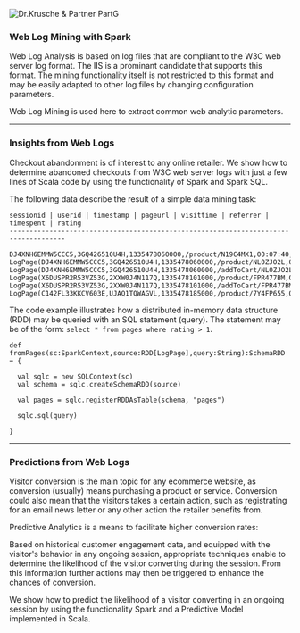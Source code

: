 ![Dr.Krusche & Partner PartG](https://raw.github.com/skrusche63/spark-elastic/master/images/dr-kruscheundpartner.png)

### Web Log Mining with Spark

Web Log Analysis is based on log files that are compliant to the W3C web server log format. The IIS is a prominant candidate that supports this format. The mining functionality itself is not restricted to this format and may be easily adapted to other log files by changing configuration parameters.

Web Log Mining is used here to extract common web analytic parameters.

---

### Insights from Web Logs

Checkout abandonment is of interest to any online retailer. We show how to determine abandoned checkouts from W3C web server logs with just a few lines of Scala code by using the functionality of Spark and Spark SQL.

The following data describe the result of a simple data mining task:

```
sessionid | userid | timestamp | pageurl | visittime | referrer | timespent | rating
------------------------------------------------------------------------------------

DJ4XNH6EMMW5CCC5,3GQ426510U4H,1335478060000,/product/N19C4MX1,00:07:40,http://www.healthyshopping.com/product/T0YJZ1QH,44,6
LogPage(DJ4XNH6EMMW5CCC5,3GQ426510U4H,1335478060000,/product/NL0ZJO2L,00:08:24,http://www.healthyshopping.com/product/T0YJZ1QH,67,6)
LogPage(DJ4XNH6EMMW5CCC5,3GQ426510U4H,1335478060000,/addToCart/NL0ZJO2L,00:09:31,http://www.healthyshopping.com/product/T0YJZ1QH,0,0)
LogPage(X6DUSPR2R53VZ53G,2XXW0J4N117Q,1335478101000,/product/FPR477BM,00:08:21,http://www.google.com,74,6)
LogPage(X6DUSPR2R53VZ53G,2XXW0J4N117Q,1335478101000,/addToCart/FPR477BM,00:09:35,http://www.google.com,0,0)
LogPage(C142FL33KKCV603E,UJAQ1TQWAGVL,1335478185000,/product/7Y4FP655,00:09:45,http://www.twitter.com,0,0)

```



The code example illustrates how a distributed in-memory data structure (RDD) may be queried with an SQL statement (query). The statement may be of the form: `select * from pages where rating > 1`.
```
def fromPages(sc:SparkContext,source:RDD[LogPage],query:String):SchemaRDD = {
    
  val sqlc = new SQLContext(sc)
  val schema = sqlc.createSchemaRDD(source)
    
  val pages = sqlc.registerRDDAsTable(schema, "pages")

  sqlc.sql(query)    
    
}
```

---

### Predictions from Web Logs

Visitor conversion is the main topic for any ecommerce website, as conversion (usually) means purchasing a product or service. Conversion could also mean that the visitors takes a certain action, such as registrating for an email news letter or any other action the retailer benefits from.

Predictive Analytics is a means to facilitate higher conversion rates: 

Based on historical customer engagement data, and equipped with the visitor's behavior in any ongoing session, appropriate techniques enable to determine the likelihood of the visitor converting during the session. From this information further actions may then be triggered to enhance the chances of conversion.

We show how to predict the likelihood of a visitor converting in an ongoing session by using the functionality Spark and a Predictive Model implemented in Scala.
